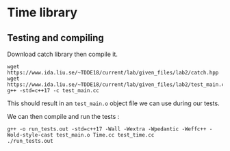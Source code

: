 # Time library

## Testing and compiling

Download catch library then compile it.

```
wget https://www.ida.liu.se/~TDDE18/current/lab/given_files/lab2/catch.hpp
wget https://www.ida.liu.se/~TDDE18/current/lab/given_files/lab2/test_main.cc
g++ -std=c++17 -c test_main.cc
```

This should result in an `test_main.o` object file we can use during our tests.

We can then compile and run the tests :

```
g++ -o run_tests.out -std=c++17 -Wall -Wextra -Wpedantic -Weffc++ -Wold-style-cast test_main.o Time.cc test_time.cc
./run_tests.out
```
